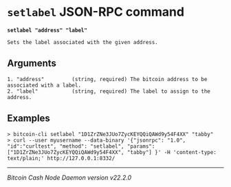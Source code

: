 `setlabel` JSON-RPC command
===========================

**`setlabel "address" "label"`**

```
Sets the label associated with the given address.
```

Arguments
---------

```
1. "address"         (string, required) The bitcoin address to be associated with a label.
2. "label"           (string, required) The label to assign to the address.
```

Examples
--------

```
> bitcoin-cli setlabel "1D1ZrZNe3JUo7ZycKEYQQiQAWd9y54F4XX" "tabby"
> curl --user myusername --data-binary '{"jsonrpc": "1.0", "id":"curltest", "method": "setlabel", "params": ["1D1ZrZNe3JUo7ZycKEYQQiQAWd9y54F4XX", "tabby"] }' -H 'content-type: text/plain;' http://127.0.0.1:8332/
```

***

*Bitcoin Cash Node Daemon version v22.2.0*
